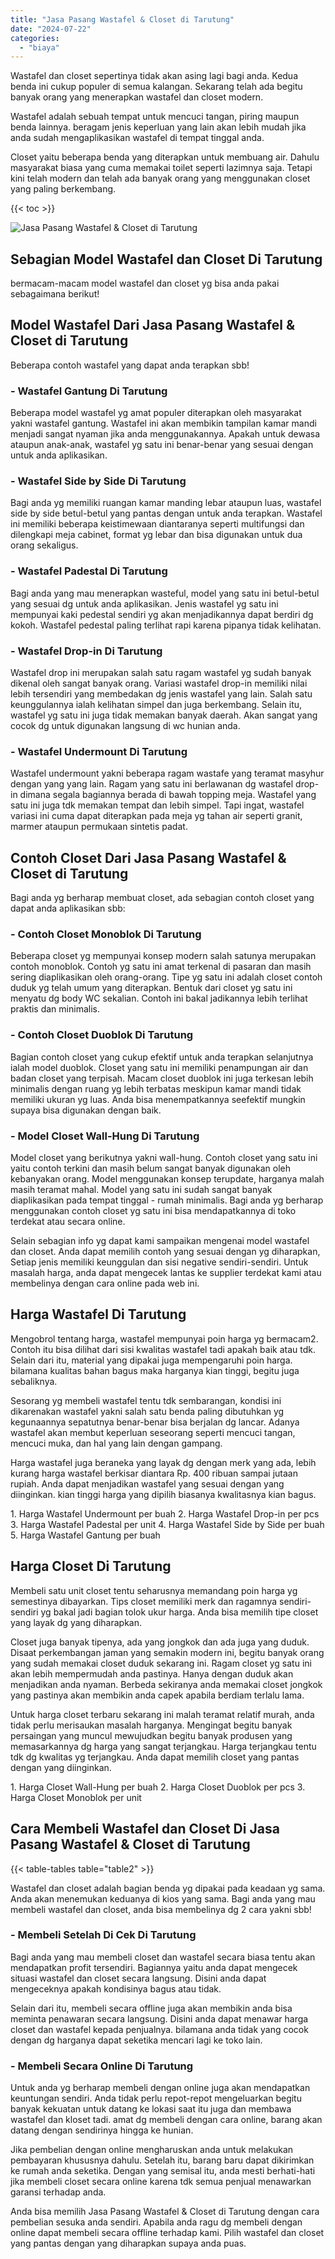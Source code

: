 ```yaml
---
title: "Jasa Pasang Wastafel & Closet di Tarutung"
date: "2024-07-22"
categories: 
  - "biaya"
---
```


Wastafel dan closet sepertinya tidak akan asing lagi bagi anda. Kedua benda ini cukup populer di semua kalangan. Sekarang telah ada begitu banyak orang yang menerapkan wastafel dan closet modern.

Wastafel adalah sebuah tempat untuk mencuci tangan, piring maupun benda lainnya. beragam jenis keperluan yang lain akan lebih mudah jika anda sudah mengaplikasikan wastafel di tempat tinggal anda.

Closet yaitu beberapa benda yang diterapkan untuk membuang air. Dahulu masyarakat biasa yang cuma memakai toilet seperti lazimnya saja. Tetapi kini telah modern dan telah ada banyak orang yang menggunakan closet yang paling berkembang.

{{< toc >}}

![Jasa Pasang Wastafel & Closet di Tarutung](/images/wastafel-closet-murah54.png)

## Sebagian Model Wastafel dan Closet Di Tarutung

bermacam-macam model wastafel dan closet yg bisa anda pakai sebagaimana berikut!

## Model Wastafel Dari Jasa Pasang Wastafel & Closet di Tarutung

Beberapa contoh wastafel yang dapat anda terapkan sbb!

### \- Wastafel Gantung Di Tarutung

Beberapa model wastafel yg amat populer diterapkan oleh masyarakat yakni wastafel gantung. Wastafel ini akan membikin tampilan kamar mandi menjadi sangat nyaman jika anda menggunakannya. Apakah untuk dewasa ataupun anak-anak, wastafel yg satu ini benar-benar yang sesuai dengan untuk anda aplikasikan.

### \- Wastafel Side by Side Di Tarutung

Bagi anda yg memiliki ruangan kamar manding lebar ataupun luas, wastafel side by side betul-betul yang pantas dengan untuk anda terapkan. Wastafel ini memiliki beberapa keistimewaan diantaranya seperti multifungsi dan dilengkapi meja cabinet, format yg lebar dan bisa digunakan untuk dua orang sekaligus.

### \- Wastafel Padestal Di Tarutung

Bagi anda yang mau menerapkan wasteful, model yang satu ini betul-betul yang sesuai dg untuk anda aplikasikan. Jenis wastafel yg satu ini mempunyai kaki pedestal sendiri yg akan menjadikannya dapat berdiri dg kokoh. Wastafel pedestal paling terlihat rapi karena pipanya tidak kelihatan.

### \- Wastafel Drop-in Di Tarutung

Wastafel drop ini merupakan salah satu ragam wastafel yg sudah banyak dikenal oleh sangat banyak orang. Variasi wastafel drop-in memiliki nilai lebih tersendiri yang membedakan dg jenis wastafel yang lain. Salah satu keunggulannya ialah kelihatan simpel dan juga berkembang. Selain itu, wastafel yg satu ini juga tidak memakan banyak daerah. Akan sangat yang cocok dg untuk digunakan langsung di wc hunian anda.

### \- Wastafel Undermount Di Tarutung

Wastafel undermount yakni beberapa ragam wastafe yang teramat masyhur dengan yang yang lain. Ragam yang satu ini berlawanan dg wastafel drop-in dimana segala bagiannya berada di bawah topping meja. Wastafel yang satu ini juga tdk memakan tempat dan lebih simpel. Tapi ingat, wastafel variasi ini cuma dapat diterapkan pada meja yg tahan air seperti granit, marmer ataupun permukaan sintetis padat.

## Contoh Closet Dari Jasa Pasang Wastafel & Closet di Tarutung

Bagi anda yg berharap membuat closet, ada sebagian contoh closet yang dapat anda aplikasikan sbb:

### \- Contoh Closet Monoblok Di Tarutung

Beberapa closet yg mempunyai konsep modern salah satunya merupakan contoh monoblok. Contoh yg satu ini amat terkenal di pasaran dan masih sering diaplikasikan oleh orang-orang. Tipe yg satu ini adalah closet contoh duduk yg telah umum yang diterapkan. Bentuk dari closet yg satu ini menyatu dg body WC sekalian. Contoh ini bakal jadikannya lebih terlihat praktis dan minimalis.

### \- Contoh Closet Duoblok Di Tarutung

Bagian contoh closet yang cukup efektif untuk anda terapkan selanjutnya ialah model duoblok. Closet yang satu ini memiliki penampungan air dan badan closet yang terpisah. Macam closet duoblok ini juga terkesan lebih minimalis dengan ruang yg lebih terbatas meskipun kamar mandi tidak memiliki ukuran yg luas. Anda bisa menempatkannya seefektif mungkin supaya bisa digunakan dengan baik.

### \- Model Closet Wall-Hung Di Tarutung

Model closet yang berikutnya yakni wall-hung. Contoh closet yang satu ini yaitu contoh terkini dan masih belum sangat banyak digunakan oleh kebanyakan orang. Model menggunakan konsep terupdate, harganya malah masih teramat mahal. Model yang satu ini sudah sangat banyak diaplikasikan pada tempat tinggal - rumah minimalis. Bagi anda yg berharap menggunakan contoh closet yg satu ini bisa mendapatkannya di toko terdekat atau secara online.

Selain sebagian info yg dapat kami sampaikan mengenai model wastafel dan closet. Anda dapat memilih contoh yang sesuai dengan yg diharapkan, Setiap jenis memiliki keunggulan dan sisi negative sendiri-sendiri. Untuk masalah harga, anda dapat mengecek lantas ke supplier terdekat kami atau membelinya dengan cara online pada web ini.

## Harga Wastafel Di Tarutung

Mengobrol tentang harga, wastafel mempunyai poin harga yg bermacam2. Contoh itu bisa dilihat dari sisi kwalitas wastafel tadi apakah baik atau tdk. Selain dari itu, material yang dipakai juga mempengaruhi poin harga. bilamana kualitas bahan bagus maka harganya kian tinggi, begitu juga sebaliknya.

Sesorang yg membeli wastafel tentu tdk sembarangan, kondisi ini dikarenakan wastafel yakni salah satu benda paling dibutuhkan yg kegunaannya sepatutnya benar-benar bisa berjalan dg lancar. Adanya wastafel akan membut keperluan seseorang seperti mencuci tangan, mencuci muka, dan hal yang lain dengan gampang.

Harga wastafel juga beraneka yang layak dg dengan merk yang ada, lebih kurang harga wastafel berkisar diantara Rp. 400 ribuan sampai jutaan rupiah. Anda dapat menjadikan wastafel yang sesuai dengan yang diinginkan. kian tinggi harga yang dipilih biasanya kwalitasnya kian bagus.

1\. Harga Wastafel Undermount per buah 2. Harga Wastafel Drop-in per pcs 3. Harga Wastafel Padestal per unit 4. Harga Wastafel Side by Side per buah 5. Harga Wastafel Gantung per buah

## Harga Closet Di Tarutung

Membeli satu unit closet tentu seharusnya memandang poin harga yg semestinya dibayarkan. Tips closet memiliki merk dan ragamnya sendiri-sendiri yg bakal jadi bagian tolok ukur harga. Anda bisa memilih tipe closet yang layak dg yang diharapkan.

Closet juga banyak tipenya, ada yang jongkok dan ada juga yang duduk. Disaat perkembangan jaman yang semakin modern ini, begitu banyak orang yang sudah memakai closet duduk sekarang ini. Ragam closet yg satu ini akan lebih mempermudah anda pastinya. Hanya dengan duduk akan menjadikan anda nyaman. Berbeda sekiranya anda memakai closet jongkok yang pastinya akan membikin anda capek apabila berdiam terlalu lama.

Untuk harga closet terbaru sekarang ini malah teramat relatif murah, anda tidak perlu merisaukan masalah harganya. Mengingat begitu banyak persaingan yang muncul mewujudkan begitu banyak produsen yang memasarkannya dg harga yang sangat terjangkau. Harga terjangkau tentu tdk dg kwalitas yg terjangkau. Anda dapat memilih closet yang pantas dengan yang diinginkan.

1\. Harga Closet Wall-Hung per buah 2. Harga Closet Duoblok per pcs 3. Harga Closet Monoblok per unit

## Cara Membeli Wastafel dan Closet Di Jasa Pasang Wastafel & Closet di Tarutung

{{< table-tables table="table2" >}}

Wastafel dan closet adalah bagian benda yg dipakai pada keadaan yg sama. Anda akan menemukan keduanya di kios yang sama. Bagi anda yang mau membeli wastafel dan closet, anda bisa membelinya dg 2 cara yakni sbb!

### \- Membeli Setelah Di Cek Di Tarutung

Bagi anda yang mau membeli closet dan wastafel secara biasa tentu akan mendapatkan profit tersendiri. Bagiannya yaitu anda dapat mengecek situasi wastafel dan closet secara langsung. Disini anda dapat mengeceknya apakah kondisinya bagus atau tidak.

Selain dari itu, membeli secara offline juga akan membikin anda bisa meminta penawaran secara langsung. Disini anda dapat menawar harga closet dan wastafel kepada penjualnya. bilamana anda tidak yang cocok dengan dg harganya dapat seketika mencari lagi ke toko lain.

### \- Membeli Secara Online Di Tarutung

Untuk anda yg berharap membeli dengan online juga akan mendapatkan keuntungan sendiri. Anda tidak perlu repot-repot mengeluarkan begitu banyak kekuatan untuk datang ke lokasi saat itu juga dan membawa wastafel dan kloset tadi. amat dg membeli dengan cara online, barang akan datang dengan sendirinya hingga ke hunian.

Jika pembelian dengan online mengharuskan anda untuk melakukan pembayaran khususnya dahulu. Setelah itu, barang baru dapat dikirimkan ke rumah anda seketika. Dengan yang semisal itu, anda mesti berhati-hati jika membeli closet secara online karena tdk semua penjual menawarkan garansi terhadap anda.

Anda bisa memilih Jasa Pasang Wastafel & Closet di Tarutung dengan cara pembelian sesuka anda sendiri. Apabila anda ragu dg membeli dengan online dapat membeli secara offline terhadap kami. Pilih wastafel dan closet yang pantas dengan yang diharapkan supaya anda puas.
